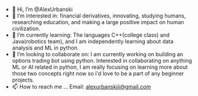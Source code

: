 - 👋 Hi, I’m @AlexUrbanski
- 👀 I’m interested in: financial derivatives, innovating, studying humans, researching education, and making a large positive impact on human civilization.
- 🌱 I’m currently learning: The languages C++(college class) and Java(robotics team), and I am independently learning about data analysis and ML in python. 
- 💞️ I’m looking to collaborate on: I am currently working on building an options trading bot using python. Interested in collaborating on anything 
ML or AI related in python, I am really focusing on learning more about those two concepts right now so i'd love to be a part of any beginner projects.
- 📫 How to reach me ...
Email:  alexurbanskiii@gmail.com
